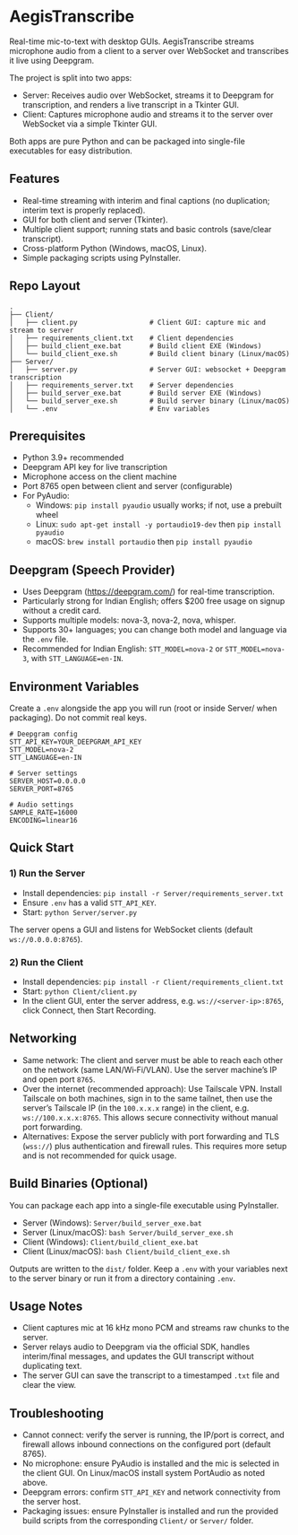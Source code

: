 # AegisTranscribe

Real-time mic-to-text with desktop GUIs. AegisTranscribe streams microphone audio from a client to a server over WebSocket and transcribes it live using Deepgram.

The project is split into two apps:

- Server: Receives audio over WebSocket, streams it to Deepgram for transcription, and renders a live transcript in a Tkinter GUI.
- Client: Captures microphone audio and streams it to the server over WebSocket via a simple Tkinter GUI.

Both apps are pure Python and can be packaged into single-file executables for easy distribution.

## Features
- Real-time streaming with interim and final captions (no duplication; interim text is properly replaced).
- GUI for both client and server (Tkinter).
- Multiple client support; running stats and basic controls (save/clear transcript).
- Cross-platform Python (Windows, macOS, Linux).
- Simple packaging scripts using PyInstaller.

## Repo Layout
```
.
├── Client/
│   ├── client.py                  # Client GUI: capture mic and stream to server
│   ├── requirements_client.txt    # Client dependencies
│   ├── build_client_exe.bat       # Build client EXE (Windows)
│   └── build_client_exe.sh        # Build client binary (Linux/macOS)
├── Server/
│   ├── server.py                  # Server GUI: websocket + Deepgram transcription
│   ├── requirements_server.txt    # Server dependencies
│   ├── build_server_exe.bat       # Build server EXE (Windows)
│   └── build_server_exe.sh        # Build server binary (Linux/macOS)
│   └── .env                       # Env variables                            
```

## Prerequisites
- Python 3.9+ recommended
- Deepgram API key for live transcription
- Microphone access on the client machine
- Port 8765 open between client and server (configurable)
- For PyAudio:
  - Windows: `pip install pyaudio` usually works; if not, use a prebuilt wheel
  - Linux: `sudo apt-get install -y portaudio19-dev` then `pip install pyaudio`
  - macOS: `brew install portaudio` then `pip install pyaudio`

## Deepgram (Speech Provider)
- Uses Deepgram (https://deepgram.com/) for real-time transcription.
- Particularly strong for Indian English; offers $200 free usage on signup without a credit card.
- Supports multiple models: nova-3, nova-2, nova, whisper.
- Supports 30+ languages; you can change both model and language via the `.env` file.
- Recommended for Indian English: `STT_MODEL=nova-2` or `STT_MODEL=nova-3`, with `STT_LANGUAGE=en-IN`.

## Environment Variables
Create a `.env` alongside the app you will run (root or inside Server/ when packaging). Do not commit real keys.

```
# Deepgram config
STT_API_KEY=YOUR_DEEPGRAM_API_KEY
STT_MODEL=nova-2
STT_LANGUAGE=en-IN

# Server settings
SERVER_HOST=0.0.0.0
SERVER_PORT=8765

# Audio settings
SAMPLE_RATE=16000
ENCODING=linear16
```

## Quick Start

### 1) Run the Server
- Install dependencies: `pip install -r Server/requirements_server.txt`
- Ensure `.env` has a valid `STT_API_KEY`.
- Start: `python Server/server.py`

The server opens a GUI and listens for WebSocket clients (default `ws://0.0.0.0:8765`).

### 2) Run the Client
- Install dependencies: `pip install -r Client/requirements_client.txt`
- Start: `python Client/client.py`
- In the client GUI, enter the server address, e.g. `ws://<server-ip>:8765`, click Connect, then Start Recording.

## Networking
- Same network: The client and server must be able to reach each other on the network (same LAN/Wi‑Fi/VLAN). Use the server machine’s IP and open port `8765`.
- Over the internet (recommended approach): Use Tailscale VPN. Install Tailscale on both machines, sign in to the same tailnet, then use the server’s Tailscale IP (in the `100.x.x.x` range) in the client, e.g. `ws://100.x.x.x:8765`. This allows secure connectivity without manual port forwarding.
- Alternatives: Expose the server publicly with port forwarding and TLS (`wss://`) plus authentication and firewall rules. This requires more setup and is not recommended for quick usage.

## Build Binaries (Optional)
You can package each app into a single-file executable using PyInstaller.

- Server (Windows): `Server/build_server_exe.bat`
- Server (Linux/macOS): `bash Server/build_server_exe.sh`
- Client (Windows): `Client/build_client_exe.bat`
- Client (Linux/macOS): `bash Client/build_client_exe.sh`

Outputs are written to the `dist/` folder. Keep a `.env` with your variables next to the server binary or run it from a directory containing `.env`.

## Usage Notes
- Client captures mic at 16 kHz mono PCM and streams raw chunks to the server.
- Server relays audio to Deepgram via the official SDK, handles interim/final messages, and updates the GUI transcript without duplicating text.
- The server GUI can save the transcript to a timestamped `.txt` file and clear the view.

## Troubleshooting
- Cannot connect: verify the server is running, the IP/port is correct, and firewall allows inbound connections on the configured port (default 8765).
- No microphone: ensure PyAudio is installed and the mic is selected in the client GUI. On Linux/macOS install system PortAudio as noted above.
- Deepgram errors: confirm `STT_API_KEY` and network connectivity from the server host.
- Packaging issues: ensure PyInstaller is installed and run the provided build scripts from the corresponding `Client/` or `Server/` folder.

